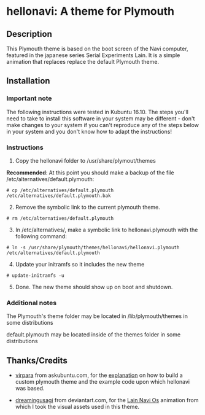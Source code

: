 hellonavi: A theme for Plymouth
===============================

Description
-----------

This Plymouth theme is based on the boot screen of the Navi computer, featured
in the japanese series Serial Experiments Lain. It is a simple animation that
replaces replace the default Plymouth theme.

Installation
------------

### Important note

The following instructions were tested in Kubuntu 16.10. The steps you'll need
to take to install this software in your system may be different - don't make
changes to your system if you can't reproduce any of the steps below in your
system and you don't know how to adapt the instructions!

### Instructions

1. Copy the hellonavi folder to /usr/share/plymout/themes

**Recommended**: At this point you should make a backup of the file
/etc/alternatives/default.plymouth:

`# cp /etc/alternatives/default.plymouth /etc/alternatives/default.plymouth.bak`

2. Remove the symbolic link to the current plymouth theme.

`# rm /etc/alternatives/default.plymouth`

3. In /etc/alternatives/, make a symbolic link to hellonavi.plymouth with the
following command:

`# ln -s /usr/share/plymouth/themes/hellonavi/hellonavi.plymouth /etc/alternatives/default.plymouth`

4. Update your initramfs so it includes the new theme

`# update-initramfs -u`

5. Done. The new theme should show up on boot and shutdown.

### Additional notes

The Plymouth's theme folder may be located in
/lib/plymouth/themes in some distributions

default.plymouth may be located inside of the
themes folder in some distributions


Thanks/Credits
--------------

* [virpara][1] from askubuntu.com, for the [explanation][2] on how to build a
custom plymouth theme and the example code upon which hellonavi was based.

* [dreamingusagi][3] from deviantart.com, for the [Lain Navi Os][4] animation
from which I took the visual assets used in this theme.

[1]: [http://askubuntu.com/users/40166/virpara]
[2]: [http://askubuntu.com/questions/143330/how-can-i-customize-the-ubuntu-boot-up-logo/147769#147769]
[3]: [http://dreamingusagi.deviantart.com/]
[4]: [http://dreamingusagi.deviantart.com/art/Lain-Navi-Os-78251341?q=boost%3Apopular%20lain%20navi%20os&qo=0]
